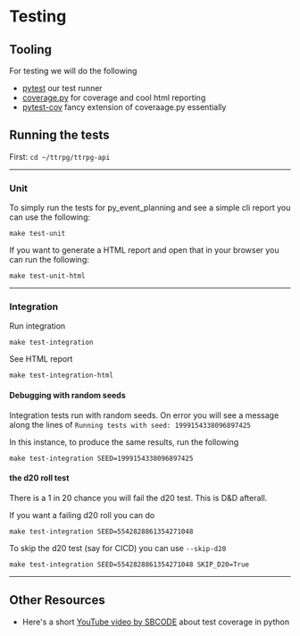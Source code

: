 # Testing

## Tooling
For testing we will do the following
* [pytest](https://docs.pytest.org/) our test runner
* [coverage.py](https://coverage.readthedocs.io/) for coverage and cool html reporting
* [pytest-cov](https://pytest-cov.readthedocs.io/en/latest/) fancy extension of coveraage.py essentially

## Running the tests

First: `cd ~/ttrpg/ttrpg-api`

___
### Unit
To simply run the tests for py_event_planning and see a simple cli report you can use the following:

```shell
make test-unit
```

If you want to generate a HTML report and open that in your browser you can run the following:

```shell
make test-unit-html
```

___
### Integration
Run integration
```shell
make test-integration
```
See HTML report
```shell
make test-integration-html
```
#### Debugging with random seeds
Integration tests run with random seeds.
On error you will see a message along the lines of `Running tests with seed: 1999154338096897425`

In this instance, to produce the same results, run the following
```shell
make test-integration SEED=1999154338096897425
```

#### the d20 roll test
There is a 1 in 20 chance you will fail the d20 test. This is D&D afterall.

If you want a failing d20 roll you can do
```shell
make test-integration SEED=5542828861354271048
```

To skip the d20 test (say for CICD) you can use `--skip-d20`
```shell
make test-integration SEED=5542828861354271048 SKIP_D20=True
```
_____
## Other Resources
* Here's a short [YouTube video by SBCODE](https://www.youtube.com/watch?v=7BJ_BKeeJyM) about test coverage in python
